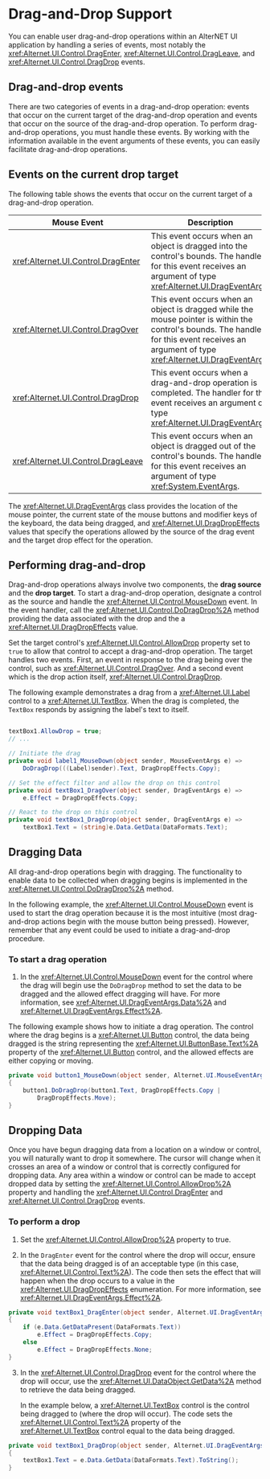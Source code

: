 # Drag-and-Drop Support

You can enable user drag-and-drop operations within an AlterNET UI application by handling a series of events, most
notably the <xref:Alternet.UI.Control.DragEnter>, <xref:Alternet.UI.Control.DragLeave>, and
<xref:Alternet.UI.Control.DragDrop> events.

## Drag-and-drop events

There are two categories of events in a drag-and-drop operation: events that occur on the current target of the
drag-and-drop operation and events that occur on the source of the drag-and-drop operation. To perform drag-and-drop
operations, you must handle these events. By working with the information available in the event arguments of these
events, you can easily facilitate drag-and-drop operations.

## Events on the current drop target

The following table shows the events that occur on the current target of a drag-and-drop operation.

| Mouse Event                          | Description                                                                                                                                                                                            |
|--------------------------------------|--------------------------------------------------------------------------------------------------------------------------------------------------------------------------------------------------------|
| <xref:Alternet.UI.Control.DragEnter> | This event occurs when an object is dragged into the control's bounds. The handler for this event receives an argument of type <xref:Alternet.UI.DragEventArgs>.                              |
| <xref:Alternet.UI.Control.DragOver>  | This event occurs when an object is dragged while the mouse pointer is within the control's bounds. The handler for this event receives an argument of type <xref:Alternet.UI.DragEventArgs>. |
| <xref:Alternet.UI.Control.DragDrop>  | This event occurs when a drag-and-drop operation is completed. The handler for this event receives an argument of type <xref:Alternet.UI.DragEventArgs>.                                      |
| <xref:Alternet.UI.Control.DragLeave> | This event occurs when an object is dragged out of the control's bounds. The handler for this event receives an argument of type <xref:System.EventArgs>.                                              |

The <xref:Alternet.UI.DragEventArgs> class provides the location of the mouse pointer, the current state of the
mouse buttons and modifier keys of the keyboard, the data being dragged, and <xref:Alternet.UI.DragDropEffects>
values that specify the operations allowed by the source of the drag event and the target drop effect for the operation.

## Performing drag-and-drop

Drag-and-drop operations always involve two components, the **drag source** and the **drop target**. To start a
drag-and-drop operation, designate a control as the source and handle the <xref:Alternet.UI.Control.MouseDown>
event. In the event handler, call the <xref:Alternet.UI.Control.DoDragDrop%2A> method providing the data associated
with the drop and the a <xref:Alternet.UI.DragDropEffects> value.

Set the target control's <xref:Alternet.UI.Control.AllowDrop> property set to `true` to allow that control to
accept a drag-and-drop operation. The target handles two events. First, an event in response to the drag being over the
control, such as <xref:Alternet.UI.Control.DragOver>. And a second event which is the drop action itself,
<xref:Alternet.UI.Control.DragDrop>.

The following example demonstrates a drag from a <xref:Alternet.UI.Label> control to a
<xref:Alternet.UI.TextBox>. When the drag is completed, the `TextBox` responds by assigning the label's text to
itself.

```csharp

textBox1.AllowDrop = true;
// ...

// Initiate the drag
private void label1_MouseDown(object sender, MouseEventArgs e) =>
    DoDragDrop(((Label)sender).Text, DragDropEffects.Copy);

// Set the effect filter and allow the drop on this control
private void textBox1_DragOver(object sender, DragEventArgs e) =>
    e.Effect = DragDropEffects.Copy;

// React to the drop on this control
private void textBox1_DragDrop(object sender, DragEventArgs e) =>
    textBox1.Text = (string)e.Data.GetData(DataFormats.Text);
```

## Dragging Data  
 All drag-and-drop operations begin with dragging. The functionality to enable data to be collected when dragging begins
 is implemented in the <xref:Alternet.UI.Control.DoDragDrop%2A> method.  
  
 In the following example, the <xref:Alternet.UI.Control.MouseDown> event is used to start the drag operation
 because it is the most intuitive (most drag-and-drop actions begin with the mouse button being pressed). However,
 remember that any event could be used to initiate a drag-and-drop procedure.  
  
### To start a drag operation  
  
1. In the <xref:Alternet.UI.Control.MouseDown> event for the control where the drag will begin use the
   `DoDragDrop` method to set the data to be dragged and the allowed effect dragging will have. For more information,
   see <xref:Alternet.UI.DragEventArgs.Data%2A> and <xref:Alternet.UI.DragEventArgs.Effect%2A>.  
  
The following example shows how to initiate a drag operation. The control where the drag begins is a
<xref:Alternet.UI.Button> control, the data being dragged is the string representing the
<xref:Alternet.UI.ButtonBase.Text%2A> property of the <xref:Alternet.UI.Button> control, and the
allowed effects are either copying or moving.  
  
```csharp  
private void button1_MouseDown(object sender, Alternet.UI.MouseEventArgs e)  
{  
    button1.DoDragDrop(button1.Text, DragDropEffects.Copy |
        DragDropEffects.Move);  
}  
```  
  
## Dropping Data  
 Once you have begun dragging data from a location on a window or control, you will naturally want to drop it
 somewhere. The cursor will change when it crosses an area of a window or control that is correctly configured for
 dropping data. Any area within a window or control can be made to accept dropped data by setting the
 <xref:Alternet.UI.Control.AllowDrop%2A> property and handling the
 <xref:Alternet.UI.Control.DragEnter> and <xref:Alternet.UI.Control.DragDrop> events.  
  
### To perform a drop  
  
1. Set the <xref:Alternet.UI.Control.AllowDrop%2A> property to true.  
  
2. In the `DragEnter` event for the control where the drop will occur, ensure that the data being dragged is of an
   acceptable type (in this case, <xref:Alternet.UI.Control.Text%2A>). The code then sets the effect that will
   happen when the drop occurs to a value in the <xref:Alternet.UI.DragDropEffects> enumeration. For more
   information, see <xref:Alternet.UI.DragEventArgs.Effect%2A>.  
  
```csharp  
private void textBox1_DragEnter(object sender, Alternet.UI.DragEventArgs e)  
{  
    if (e.Data.GetDataPresent(DataFormats.Text))
        e.Effect = DragDropEffects.Copy;  
    else  
        e.Effect = DragDropEffects.None;  
}  
```  
  
3. In the <xref:Alternet.UI.Control.DragDrop> event for the control where the drop will occur, use the
   <xref:Alternet.UI.DataObject.GetData%2A> method to retrieve the data being dragged. 
  
     In the example below, a <xref:Alternet.UI.TextBox> control is the control being dragged to (where the drop
     will occur). The code sets the <xref:Alternet.UI.Control.Text%2A> property of the
     <xref:Alternet.UI.TextBox> control equal to the data being dragged.  
  
```csharp  
private void textBox1_DragDrop(object sender, Alternet.UI.DragEventArgs e)  
{  
    textBox1.Text = e.Data.GetData(DataFormats.Text).ToString();  
}  
```